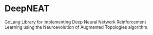 # DeepNEAT
GoLang Library for implementing Deep Neural Network Reinforcement Learning using the Neuroevolution of Augmented Topologies algorithm.
